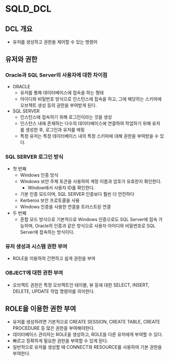 # SQLD_DCL

## DCL 개요

- 유저를 생성하고 권한을 제어할 수 있는 명령어



## 유저와 권한

### Oracle과 SQL Server의 사용자에 대한 차이점

- ORACLE
  - 유저를 통해 데이터베이스에 접속을 하는 형태
  - 아이디와 비밀번호 방식으로 인스턴스에 접속을 하고, 그에 해당하는 스키마에 오브젝트 생성 등의 권한을 부여받게 된다.
- SQL SERVER
  - 인스턴스에 접속하기 위해 로그인이라는 것을 생성
  - 인스턴스 내에 존재하는 다수의 데이터베이스에 연결하여 작업하기 위해 유저를 생성한 후, 로그인과 유저를 매핑
  - 특정 유저는 특정 데이터베이스 내의 특정 스키마에 대해 권한을 부여받을 수 있다.



### SQL SERVER 로그인 방식

- 첫 번째
  - Windows 인증 방식
  - Windows 보안 주체 토큰을 사용하여 계정 이름과 암호가 유효한지 확인한다.
    - Window에서 사용자 ID를 확인한다.
  - 기본 인증 모드이며, SQL SERVER 인증보다 훨씬 더 안전하다
  - Kerberos 보안 프로토콜을 사용
  - Windows 인증을 사용한 연결을 트러스트된 연결
- 두 번째
  - 혼합 모드 방식으로 기본적으로 Windows 인증으로도 SQL Server에 접속 가능하며, Oracle의 인증과 같은 방식으로 사용자 아이디와 비밀번호로 SQL Server에 접속하는 방식이다.



### 유저 생성과 시스템 권한 부여

- ROLE을 이용하여 간편하고 쉽게 권한을 부여



### OBJECT에 대한 권한 부여

- 오브젝트 권한은 특정 오브젝트인 테이블, 뷰 등에 대한 SELECT, INSERT, DELETE, UPDATE 작업 명령어를 의미한다.



## ROLE을 이용한 권한 부여

- 유저를 생성하려면 기본적으로 CREATE SESSION, CREATE TABLE, CREATE PROCEDURE 등 많은 권한을 부여해야한다.
- 데이터베이스 관리자는 ROLE을 생성하고, ROLE을 다른 유저에게 부여할 수 있다.
- 빠르고 정확하게 필요한 권한을 부여할 수 있게 된다.
- 일반적으로 유저를 생성할 때 CONNECT와 RESOURCE를 사용하여 기본 권한을 부여한다.







